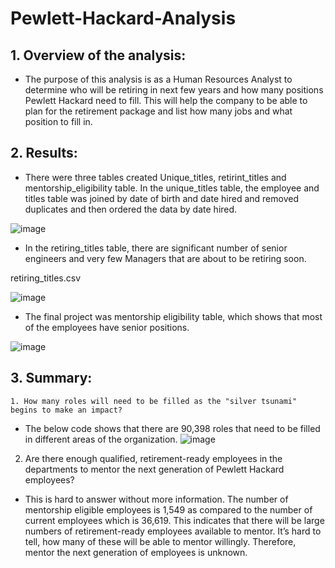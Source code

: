 # Pewlett-Hackard-Analysis

## 1.	Overview of the analysis: 
- The purpose of this analysis is as a Human Resources Analyst to determine who will be retiring in next few years and how many positions Pewlett Hackard need to fill. This will help the company to be able to plan for the retirement package and list how many jobs and what position to fill in. 

## 2.	Results: 
- There were three tables created Unique_titles, retirint_titles and mentorship_eligibility table.
In the unique_titles table, the employee and titles table was joined by date of birth and date hired and removed duplicates and then ordered the data by date hired. 

![image](https://user-images.githubusercontent.com/120526544/216805267-e97daa79-6537-4ca8-b81d-ceaf90c6559b.png)

 

- In the retiring_titles table, there are significant number of senior engineers and very few Managers that are about to be retiring soon. 

retiring_titles.csv

![image](https://user-images.githubusercontent.com/120526544/216805274-d24b5219-e6e5-4d9c-a0f9-1db2fa60b575.png)

 
- The final project was mentorship eligibility table, which shows that most of the employees have senior positions.


![image](https://user-images.githubusercontent.com/120526544/216805279-06b718f1-f559-4645-8d16-bf8ba4aa0cb2.png)

 
## 3. Summary: 
	1. How many roles will need to be filled as the "silver tsunami" begins to make an impact?

-	The below code shows that there are 90,398 roles that need to be filled in different areas of the organization.
 ![image](https://user-images.githubusercontent.com/120526544/216805288-88e25151-ce35-4808-b0d3-c34e2c8353f7.png)

 2. Are there enough qualified, retirement-ready employees in the departments to mentor the next generation of Pewlett Hackard employees?

-	This is hard to answer without more information. The number of mentorship eligible employees is 1,549 as compared to the number of current employees which is 36,619. This indicates that there will be large numbers of retirement-ready employees available to mentor. It’s hard to tell, how many of these will be able to mentor willingly. Therefore, mentor the next generation of employees is unknown.

